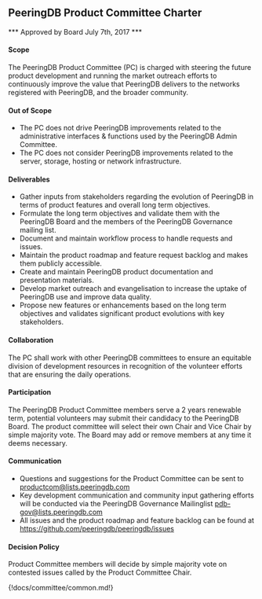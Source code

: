 ## PeeringDB Product Committee Charter

*** Approved by Board July 7th, 2017 ***

#### Scope

The PeeringDB Product Committee (PC) is charged with steering the future product development and running the market outreach efforts to continuously improve the value that PeeringDB delivers to the networks registered with PeeringDB, and the broader community.

#### Out of Scope

- The PC does not drive PeeringDB improvements related to the administrative interfaces & functions used by the PeeringDB Admin Committee.
- The PC does not consider PeeringDB improvements related to the server, storage, hosting or network infrastructure.


#### Deliverables

- Gather inputs from stakeholders regarding the evolution of PeeringDB in terms of product features and overall long term objectives.
- Formulate the long term objectives and validate them with the PeeringDB Board and the members of the PeeringDB Governance mailing list.
- Document and maintain workflow process to handle requests and issues.
- Maintain the product roadmap and feature request backlog and makes them publicly accessible. 
- Create and maintain PeeringDB product documentation and presentation materials.
- Develop market outreach and evangelisation to increase the uptake of PeeringDB use and improve data quality.
- Propose new features or enhancements based on the long term objectives and validates significant product evolutions with key stakeholders.


#### Collaboration

The PC shall work with other PeeringDB committees to ensure an equitable division of development resources in recognition of the volunteer efforts that are ensuring the daily operations.


#### Participation

The PeeringDB Product Committee members serve a 2 years renewable term, potential volunteers may submit their candidacy to the PeeringDB Board. The product committee will select their own Chair and Vice Chair by simple majority vote. The Board may add or remove members at any time it deems necessary.


#### Communication

- Questions and suggestions for the Product Committee can be sent to <productcom@lists.peeringdb.com>
- Key development communication and community input gathering efforts will be conducted via the PeeringDB Governance Mailinglist [pdb-gov@lists.peeringdb.com](http://lists.peeringdb.com/cgi-bin/mailman/listinfo/pdb-gov)
- All issues and the product roadmap and feature backlog can be found at <https://github.com/peeringdb/peeringdb/issues>


#### Decision Policy

Product Committee members will decide by simple majority vote on contested issues called by the Product Committee Chair.

{!docs/committee/common.md!}
